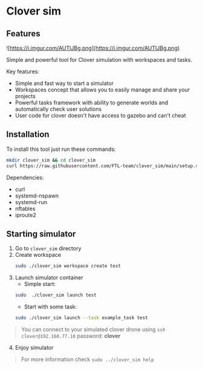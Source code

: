 # Clover sim
## Features
![https://i.imgur.com/AUTIJBg.png](https://i.imgur.com/AUTIJBg.png)

Simple and powerful tool for Clover simulation with workspaces and tasks.

Key features:

- Simple and fast way to start a simulator
- Workspaces concept that allows you to easily manage and share your projects
- Powerful tasks framework with ability to generate worlds and automatically check user solutions
- User code for clover doesn't have access to gazebo and can't cheat

## Installation

To install this tool just run these commands:
```bash
mkdir clover_sim && cd clover_sim
curl https://raw.githubusercontent.com/FTL-team/clover_sim/main/setup.sh | bash
```

Dependencies:
- curl
- systemd-nspawn
- systemd-run
- nftables
- iproute2

## Starting simulator

1. Go to `clover_sim` directory
2. Create workspace
    ```bash
    sudo ./clover_sim workspace create test
    ```
3. Launch simulator container
    - Simple start:
    ```bash
    sudo  ./clover_sim launch test
    ```
    - Start with some task:
    ```bash
    sudo ./clover_sim launch --task example_task test
    ```
    
> You can connect to your simulated clover drone using `ssh clover@192.168.77.10` password: **clover**

4. Enjoy simulator



> For more information check `sudo ../clover_sim help`